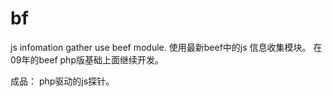 # bf
js infomation gather use beef module.
使用最新beef中的js 信息收集模块。
在09年的beef php版基础上面继续开发。

成品：
php驱动的js探针。


